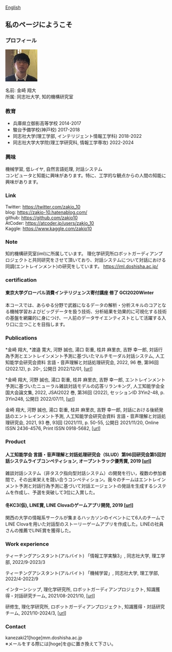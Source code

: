 <a href="../">English</a>
## 私のページにようこそ

### プロフィール
<img src="/images/profile.jpg" width="100" height="100">

名前: 金崎 翔大  
所属: 同志社大学, 知的機構研究室
### 教育
- 兵庫県立御影高等学校 2014-2017
- 駿台予備学校(神戸校) 2017-2018
- 同志社大学(理工学部, インテリジェント情報工学科) 2018-2022
- 同志社大学大学院(理工学研究科, 情報工学専攻) 2022-2024  

### 興味
機械学習, 低レイヤ, 自然言語処理, 対話システム  
コンピュータと知能に興味があります。特に、工学的な観点からの人間の知能に興味があります。

### Link
Twitter: <a href="https://twitter.com/zakio_10">https://twitter.com/zakio_10</a>  
blog: <a href="https://zakio-10.hatenablog.com/">https://zakio-10.hatenablog.com/</a>  
github: <a href="https://github.com/zakio10">https://github.com/zakio10</a>  
AtCoder: <a href="https://atcoder.jp/users/zakio_10">https://atcoder.jp/users/zakio_10</a>  
Kaggle: <a href="https://www.kaggle.com/zakio10">https://www.kaggle.com/zakio10</a>  

### Note
知的機構研究室(iml)に所属しています。  理化学研究所ロボットガーディアンプロジェクトと共同研究をさせて頂いており、対話システムについて対話における同調(エントレインメント)の研究をしています。
<a href="https://iml.doshisha.ac.jp/">https://iml.doshisha.ac.jp/</a> 

### certification
#### 東京大学グローバル消費インテリジェンス寄付講座 修了 GCI2020Winter  
本コースでは、あらゆる分野で武器になるデータの解析・分析スキルのコアとなる機械学習およびビッグデータを扱う技術、分析結果を効果的に可視化する技術の基盤を網羅的に身につけ、一人前のデータサイエンティストとして活躍する入り口に立つことを目指します。

### Publications
*金崎 翔大, *渡邉 寛大, 河野 誠也, 湯口 彰重, 桂井 麻里衣, 吉野 幸一郎, 対話行為予測とエントレインメント予測に基づいたマルチモーダル対話システム, 人工知能学会研究会資料 言語・音声理解と対話処理研究会, 2022, 96 巻, 第96回(2022.12), p. 20-, 公開日 2022/12/01, [<a href="https://www.jstage.jst.go.jp/article/jsaislud/96/0/96_20/_article/-char/ja">url</a>]  

*金崎 翔大, 河野 誠也, 湯口 彰重, 桂井 麻里衣, 吉野 幸一郎, エントレインメント予測に基づいたニューラル雑談対話モデルの応答リランキング, 人工知能学会全国大会論文集, 2022, JSAI2022 巻, 第36回 (2022), セッションID 3Yin2-48, p. 3Yin248, 公開日 2022/07/11, [<a href="https://www.jstage.jst.go.jp/article/pjsai/JSAI2022/0/JSAI2022_3Yin248/_article/-char/ja">url</a>]  

金崎 翔大, 河野 誠也, 湯口 彰重, 桂井 麻里衣, 吉野 幸一郎, 対話における後続発話のエントレインメント予測, 人工知能学会研究会資料 言語・音声理解と対話処理研究会, 2021, 93 巻, 93回 (2021/11), p. 50-55, 公開日 2021/11/20, Online ISSN 2436-4576, Print ISSN 0918-5682, [<a href="https://www.jstage.jst.go.jp/article/jsaislud/93/0/93_50/_article/-char/ja/">url</a>]  

### Product
#### 人工知能学会 言語・音声理解と対話処理研究会（SLUD）第96回研究会第5回対話システムライブコンペティション, オープントラック優秀賞, 2019 [<a href="https://grp.riken.jp/news/20221222b/">url</a>]  

雑談対話システム（非タスク指向型対話システム）の開発を行い，複数の参加者間で，その出来栄えを競い合うコンペティション。我々のチームはエントレインメント予測と対話行為予測に基づいて対話エージェントの発話を生成するシステムを作成し、予選を突破して3位に入賞した。  

#### 冬KC3(仮), LINE賞, LINE Clovaのゲームアプリ開発, 2019 [<a href="https://www.facebook.com/1767384153502374/posts/2293925790848205/">url</a>]  

関西の大学の情報系サークルが集まるハッカソンのイベントにて6人のチームでLINE Clovaを用いた対話型のストーリーゲームアプリを作成した。LINEの社員さんの推薦でLINE賞を獲得した。  

### Work experience
ティーチングアシスタント(アルバイト) 「情報工学実験3」,  同志社大学, 理工学部, 2022/9-2023/3  

ティーチングアシスタント(アルバイト) 「機械学習」,  同志社大学, 理工学部, 2022/4-2022/9  

インターンシップ, 理化学研究所, ロボットガーディアンプロジェクト, 知識獲得・対話研究チーム, 2021/08-2021/10, [<a href="https://grp.riken.jp/labs/knowl_acqui_dialogue/">url</a>]  

研修生, 理化学研究所, ロボットガーディアンプロジェクト, 知識獲得・対話研究チーム, 2021/10-2024/3, [<a href="https://grp.riken.jp/labs/knowl_acqui_dialogue/">url</a>]  

### Contact
kanezaki21[hoge]mm.doshisha.ac.jp  
※メールをする際には[hoge]を@に置き換えて下さい。
